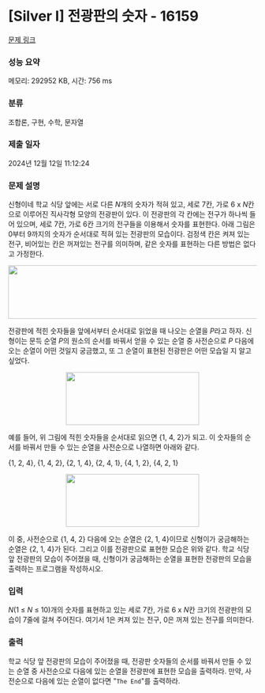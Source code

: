 # [Silver I] 전광판의 숫자 - 16159 

[문제 링크](https://www.acmicpc.net/problem/16159) 

### 성능 요약

메모리: 292952 KB, 시간: 756 ms

### 분류

조합론, 구현, 수학, 문자열

### 제출 일자

2024년 12월 12일 11:12:24

### 문제 설명

<p>신형이네 학교 식당 앞에는 서로 다른 <em>N</em>개의 숫자가 적혀 있고, 세로 7칸, 가로 6 x <em>N</em>칸으로 이루어진 직사각형 모양의 전광판이 있다. 이 전광판의 각 칸에는 전구가 하나씩 들어 있으며, 세로 7칸, 가로 6칸 크기의 전구들을 이용해서 숫자를 표현한다. 아래 그림은 0부터 9까지의 숫자가 순서대로 적혀 있는 전광판의 모습이다. 검정색 칸은 켜져 있는 전구, 비어있는 칸은 꺼져있는 전구를 의미하며, 같은 숫자를 표현하는 다른 방법은 없다고 가정한다.</p>

<p style="text-align: center;"><img alt="" src="https://upload.acmicpc.net/6078e13a-f26f-4d8f-bf15-912959dffb05/-/preview/" style="width: 900px; height: 108px;"></p>

<p>전광판에 적힌 숫자들을 앞에서부터 순서대로 읽었을 때 나오는 순열을 <em>P</em>라고 하자. 신형이는 문득 순열 <em>P</em>의 원소의 순서를 바꿔서 얻을 수 있는 순열 중 사전순으로 <em>P</em> 다음에 오는 순열이 어떤 것일지 궁금했고, 또 그 순열이 표현된 전광판은 어떤 모습일 지 알고 싶었다.</p>

<p style="text-align: center;"><img alt="" src="https://upload.acmicpc.net/16e45c60-c719-4b4e-a773-9295abf145de/-/preview/" style="width: 270px; height: 107px;"></p>

<p>예를 들어, 위 그림에 적힌 숫자들을 순서대로 읽으면 {1, 4, 2}가 되고. 이 숫자들의 순서를 바꿔서 만들 수 있는 순열을 사전순으로 나열하면 아래와 같다.</p>

<p>{1, 2, 4}, {1, 4, 2}, {2, 1, 4}, {2, 4, 1}, {4, 1, 2}, {4, 2, 1}</p>

<p style="text-align: center;"><img alt="" src="https://upload.acmicpc.net/88a0b688-982c-4d9e-883f-e9de44899af1/-/preview/" style="width: 270px; height: 107px;"></p>

<p>이 중, 사전순으로 {1, 4, 2} 다음에 오는 순열은 {2, 1, 4}이므로 신형이가 궁금해하는 순열은 {2, 1, 4}가 된다. 그리고 이를 전광판으로 표현한 모습은 위와 같다. 학교 식당 앞 전광판의 모습이 주어졌을 때, 신형이가 궁금해하는 순열을 표현한 전광판의 모습을 출력하는 프로그램을 작성하시오.</p>

### 입력 

 <p><em>N</em>(1 ≤ <em>N</em> ≤ 10)개의 숫자를 표현하고 있는 세로 7칸, 가로 6 x <em>N</em>칸 크기의 전광판의 모습이 7줄에 걸쳐 주어진다. 여기서 1은 켜져 있는 전구, 0은 꺼져 있는 전구를 의미한다.</p>

### 출력 

 <p>학교 식당 앞 전광판의 모습이 주어졌을 때, 전광판 숫자들의 순서를 바꿔서 만들 수 있는 순열 중 사전순으로 다음에 있는 순열을 전광판에 표현한 모습을 출력하라. 만약, 사전순으로 다음에 있는 순열이 없다면 "<code>The End</code>"를 출력하라.</p>

